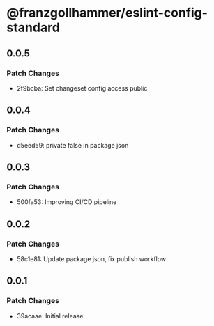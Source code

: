 # @franzgollhammer/eslint-config-standard

## 0.0.5

### Patch Changes

- 2f9bcba: Set changeset config access public

## 0.0.4

### Patch Changes

- d5eed59: private false in package json

## 0.0.3

### Patch Changes

- 500fa53: Improving CI/CD pipeline

## 0.0.2

### Patch Changes

- 58c1e81: Update package json, fix publish workflow

## 0.0.1

### Patch Changes

- 39acaae: Initial release
